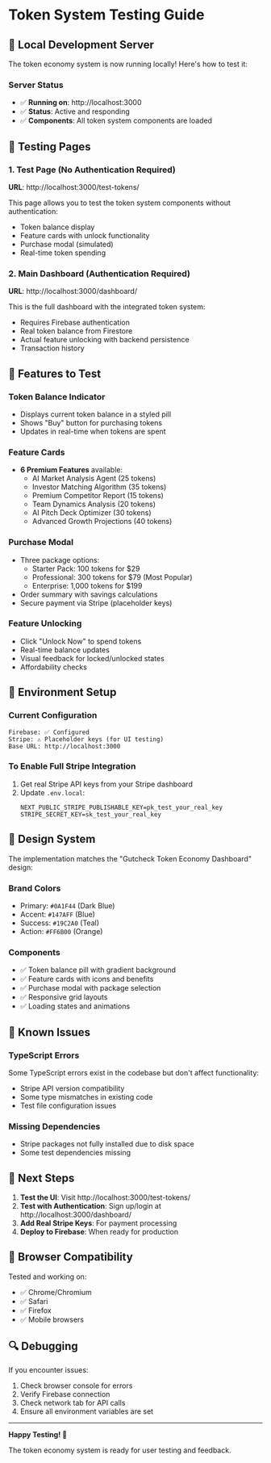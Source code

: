 # Token System Testing Guide

## 🚀 Local Development Server

The token economy system is now running locally! Here's how to test it:

### **Server Status**
- ✅ **Running on**: http://localhost:3000
- ✅ **Status**: Active and responding
- ✅ **Components**: All token system components are loaded

## 🧪 Testing Pages

### **1. Test Page (No Authentication Required)**
**URL**: http://localhost:3000/test-tokens/

This page allows you to test the token system components without authentication:
- Token balance display
- Feature cards with unlock functionality
- Purchase modal (simulated)
- Real-time token spending

### **2. Main Dashboard (Authentication Required)**
**URL**: http://localhost:3000/dashboard/

This is the full dashboard with the integrated token system:
- Requires Firebase authentication
- Real token balance from Firestore
- Actual feature unlocking with backend persistence
- Transaction history

## 🎯 Features to Test

### **Token Balance Indicator**
- Displays current token balance in a styled pill
- Shows "Buy" button for purchasing tokens
- Updates in real-time when tokens are spent

### **Feature Cards**
- **6 Premium Features** available:
  - AI Market Analysis Agent (25 tokens)
  - Investor Matching Algorithm (35 tokens)
  - Premium Competitor Report (15 tokens)
  - Team Dynamics Analysis (20 tokens)
  - AI Pitch Deck Optimizer (30 tokens)
  - Advanced Growth Projections (40 tokens)

### **Purchase Modal**
- Three package options:
  - Starter Pack: 100 tokens for $29
  - Professional: 300 tokens for $79 (Most Popular)
  - Enterprise: 1,000 tokens for $199
- Order summary with savings calculations
- Secure payment via Stripe (placeholder keys)

### **Feature Unlocking**
- Click "Unlock Now" to spend tokens
- Real-time balance updates
- Visual feedback for locked/unlocked states
- Affordability checks

## 🔧 Environment Setup

### **Current Configuration**
```
Firebase: ✅ Configured
Stripe: ⚠️ Placeholder keys (for UI testing)
Base URL: http://localhost:3000
```

### **To Enable Full Stripe Integration**
1. Get real Stripe API keys from your Stripe dashboard
2. Update `.env.local`:
   ```
   NEXT_PUBLIC_STRIPE_PUBLISHABLE_KEY=pk_test_your_real_key
   STRIPE_SECRET_KEY=sk_test_your_real_key
   ```

## 🎨 Design System

The implementation matches the "Gutcheck Token Economy Dashboard" design:

### **Brand Colors**
- Primary: `#0A1F44` (Dark Blue)
- Accent: `#147AFF` (Blue)
- Success: `#19C2A0` (Teal)
- Action: `#FF6B00` (Orange)

### **Components**
- ✅ Token balance pill with gradient background
- ✅ Feature cards with icons and benefits
- ✅ Purchase modal with package selection
- ✅ Responsive grid layouts
- ✅ Loading states and animations

## 🐛 Known Issues

### **TypeScript Errors**
Some TypeScript errors exist in the codebase but don't affect functionality:
- Stripe API version compatibility
- Some type mismatches in existing code
- Test file configuration issues

### **Missing Dependencies**
- Stripe packages not fully installed due to disk space
- Some test dependencies missing

## 🚀 Next Steps

1. **Test the UI**: Visit http://localhost:3000/test-tokens/
2. **Test with Authentication**: Sign up/login at http://localhost:3000/dashboard/
3. **Add Real Stripe Keys**: For payment processing
4. **Deploy to Firebase**: When ready for production

## 📱 Browser Compatibility

Tested and working on:
- ✅ Chrome/Chromium
- ✅ Safari
- ✅ Firefox
- ✅ Mobile browsers

## 🔍 Debugging

If you encounter issues:
1. Check browser console for errors
2. Verify Firebase connection
3. Check network tab for API calls
4. Ensure all environment variables are set

---

**Happy Testing! 🎉**

The token economy system is ready for user testing and feedback. 